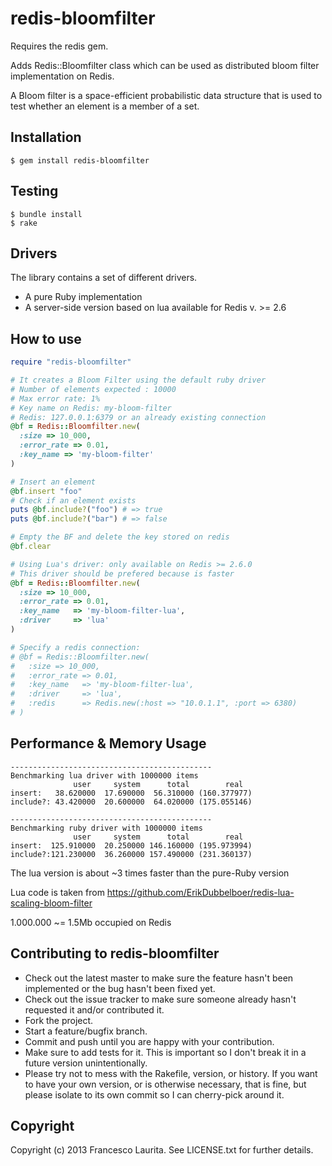 redis-bloomfilter
=============
Requires the redis gem.

Adds Redis::Bloomfilter class which can be used as distributed bloom filter implementation on Redis.

A Bloom filter is a space-efficient probabilistic data structure that is used to test whether an element is a member of a set.


Installation
----------------
    $ gem install redis-bloomfilter

Testing
----------------
    $ bundle install
    $ rake

Drivers
-----------------
The library contains a set of different drivers.
  * A pure Ruby implementation
  * A server-side version based on lua available for Redis v. >= 2.6

How to use
-----------------
```ruby
require "redis-bloomfilter"

# It creates a Bloom Filter using the default ruby driver
# Number of elements expected : 10000
# Max error rate: 1%
# Key name on Redis: my-bloom-filter
# Redis: 127.0.0.1:6379 or an already existing connection
@bf = Redis::Bloomfilter.new(
  :size => 10_000, 
  :error_rate => 0.01, 
  :key_name => 'my-bloom-filter'
)

# Insert an element
@bf.insert "foo"
# Check if an element exists
puts @bf.include?("foo") # => true
puts @bf.include?("bar") # => false

# Empty the BF and delete the key stored on redis
@bf.clear

# Using Lua's driver: only available on Redis >= 2.6.0
# This driver should be prefered because is faster
@bf = Redis::Bloomfilter.new(
  :size => 10_000, 
  :error_rate => 0.01, 
  :key_name   => 'my-bloom-filter-lua',
  :driver     => 'lua'
)

# Specify a redis connection:
# @bf = Redis::Bloomfilter.new(
#   :size => 10_000, 
#   :error_rate => 0.01, 
#   :key_name   => 'my-bloom-filter-lua',
#   :driver     => 'lua',
#   :redis      => Redis.new(:host => "10.0.1.1", :port => 6380)
# )
```

Performance & Memory Usage
-----------------
```
---------------------------------------------
Benchmarking lua driver with 1000000 items
              user     system      total        real
insert:   38.620000  17.690000  56.310000 (160.377977)
include?: 43.420000  20.600000  64.020000 (175.055146)

---------------------------------------------
Benchmarking ruby driver with 1000000 items
              user     system      total        real
insert:  125.910000  20.250000 146.160000 (195.973994)
include?:121.230000  36.260000 157.490000 (231.360137)
```
The lua version is about ~3 times faster than the pure-Ruby version

Lua code is taken from https://github.com/ErikDubbelboer/redis-lua-scaling-bloom-filter

1.000.000 ~= 1.5Mb occupied on Redis

Contributing to redis-bloomfilter
----------------
 
* Check out the latest master to make sure the feature hasn't been implemented or the bug hasn't been fixed yet.
* Check out the issue tracker to make sure someone already hasn't requested it and/or contributed it.
* Fork the project.
* Start a feature/bugfix branch.
* Commit and push until you are happy with your contribution.
* Make sure to add tests for it. This is important so I don't break it in a future version unintentionally.
* Please try not to mess with the Rakefile, version, or history. If you want to have your own version, or is otherwise necessary, that is fine, but please isolate to its own commit so I can cherry-pick around it.

Copyright
----------------

Copyright (c) 2013 Francesco Laurita. See LICENSE.txt for
further details.

